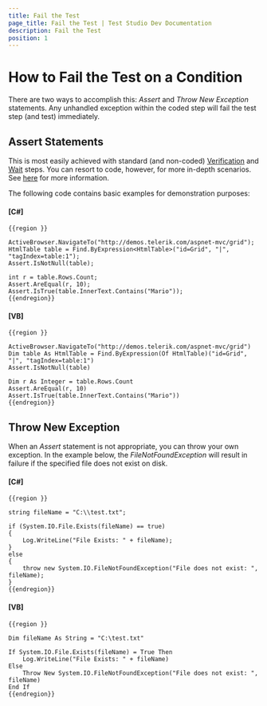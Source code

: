```yaml
---
title: Fail the Test
page_title: Fail the Test | Test Studio Dev Documentation
description: Fail the Test
position: 1
---
```

# How to Fail the Test on a Condition

There are two ways to accomplish this: *Assert* and *Throw New Exception* statements. Any unhandled exception within the coded step will fail the test step (and test) immediately.

## Assert Statements

This is most easily achieved with standard (and non-coded) <a href="/features/recorder/verifications/advanced-verification" target="_blank">Verification</a> and <a href="/features/recorder/verifications/Wait" target="_blank">Wait</a> steps. You can resort to code, however, for more in-depth scenarios. See <a href="/code-in-test/html-control-suite/html-asserts" target="_blank">here</a> for more information.

The following code contains basic examples for demonstration purposes:

#### __[C#]__

    {{region }}

    ActiveBrowser.NavigateTo("http://demos.telerik.com/aspnet-mvc/grid");
    HtmlTable table = Find.ByExpression<HtmlTable>("id=Grid", "|", "tagIndex=table:1");
    Assert.IsNotNull(table);
    
    int r = table.Rows.Count;
    Assert.AreEqual(r, 10);
    Assert.IsTrue(table.InnerText.Contains("Mario"));
    {{endregion}}

#### __[VB]__

    {{region }}

    ActiveBrowser.NavigateTo("http://demos.telerik.com/aspnet-mvc/grid")
    Dim table As HtmlTable = Find.ByExpression(Of HtmlTable)("id=Grid", "|", "tagIndex=table:1")
    Assert.IsNotNull(table)
    
    Dim r As Integer = table.Rows.Count
    Assert.AreEqual(r, 10)
    Assert.IsTrue(table.InnerText.Contains("Mario"))
    {{endregion}}

## Throw New Exception

When an *Assert* statement is not appropriate, you can throw your own exception. In the example below, the *FileNotFoundException* will result in failure if the specified file does not exist on disk.

#### __[C#]__

    {{region }}

    string fileName = "C:\\test.txt";
    
    if (System.IO.File.Exists(fileName) == true)
    {
        Log.WriteLine("File Exists: " + fileName);
    }
    else
    {
        throw new System.IO.FileNotFoundException("File does not exist: ", fileName);
    }
    {{endregion}}

#### __[VB]__

    {{region }}

    Dim fileName As String = "C:\test.txt"
    
    If System.IO.File.Exists(fileName) = True Then
        Log.WriteLine("File Exists: " + fileName)
    Else
        Throw New System.IO.FileNotFoundException("File does not exist: ", fileName)
    End If
    {{endregion}}
